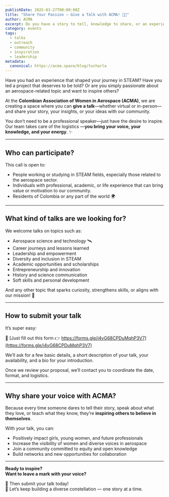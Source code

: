 ```yaml
---
publishDate: 2025-03-27T00:00:00Z
title: "Share Your Passion — Give a Talk with ACMA! 🎤🚀"
author: ACMA
excerpt: Do you have a story to tell, knowledge to share, or an experience that could inspire? At ACMA, we want to hear from you! Share a talk with our community and be part of the change.
category: events
tags:
  - talks
  - outreach
  - community
  - inspiration
  - leadership
metadata:
  canonical: https://acma.space/blog/tucharla
---
```


Have you had an experience that shaped your journey in STEAM? Have you led a project that deserves to be told? Or are you simply passionate about an aerospace-related topic and want to inspire others?

At the **Colombian Association of Women in Aerospace (ACMA)**, we are creating a space where you can **give a talk**—whether virtual or in-person—and share your story, your insights, or your ideas with our community.

You don’t need to be a professional speaker—just have the desire to inspire. Our team takes care of the logistics —**you bring your voice, your knowledge, and your energy**. ✨

---

## Who can participate?

This call is open to:

- People working or studying in STEAM fields, especially those related to the aerospace sector.  
- Individuals with professional, academic, or life experience that can bring value or motivation to our community.  
- Residents of Colombia or any part of the world 🌍

---

## What kind of talks are we looking for?

We welcome talks on topics such as:

- Aerospace science and technology 🛰️  
- Career journeys and lessons learned  
- Leadership and empowerment  
- Diversity and inclusion in STEAM  
- Academic opportunities and scholarships  
- Entrepreneurship and innovation  
- History and science communication  
- Soft skills and personal development  

And any other topic that sparks curiosity, strengthens skills, or aligns with our mission! 💫

---

## How to submit your talk

It’s super easy:

📝 [Just fill out this form 👉 https://forms.gle/i4yG68CPDuMqhP3V7](https://forms.gle/i4yG68CPDuMqhP3V7)

We’ll ask for a few basic details, a short description of your talk, your availability, and a bio for your introduction.

Once we review your proposal, we’ll contact you to coordinate the date, format, and logistics.

---

## Why share your voice with ACMA?

Because every time someone dares to tell their story, speak about what they love, or teach what they know, they’re **inspiring others to believe in themselves**.

With your talk, you can:

- Positively impact girls, young women, and future professionals  
- Increase the visibility of women and diverse voices in aerospace  
- Join a community committed to equity and open knowledge  
- Build networks and new opportunities for collaboration

---

**Ready to inspire?**  
**Want to leave a mark with your voice?**

🎤 Then submit your talk today!  
🌠 Let’s keep building a diverse constellation — one story at a time.
